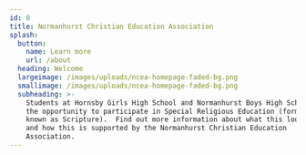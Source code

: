 ```yaml
---
id: 0
title: Normanhurst Christian Education Association
splash:
  button:
    name: Learn more
    url: /about
  heading: Welcome
  largeimage: /images/uploads/ncea-homepage-faded-bg.png
  smallimage: /images/uploads/ncea-homepage-faded-bg.png
  subheading: >-
    Students at Hornsby Girls High School and Normanhurst Boys High School have
    the opportunity to participate in Special Religious Education (formerly
    known as Scripture).  Find out more information about what this looks like
    and how this is supported by the Normanhurst Christian Education
    Association.
---
```



